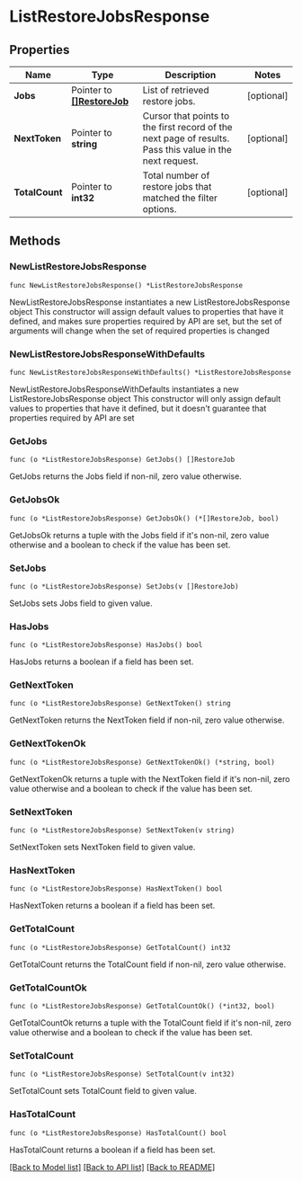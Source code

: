 # ListRestoreJobsResponse

## Properties

Name | Type | Description | Notes
------------ | ------------- | ------------- | -------------
**Jobs** | Pointer to [**[]RestoreJob**](RestoreJob.md) | List of retrieved restore jobs. | [optional] 
**NextToken** | Pointer to **string** | Cursor that points to the first record of the next page of results. Pass this value in the next request.  | [optional] 
**TotalCount** | Pointer to **int32** | Total number of restore jobs that matched the filter options. | [optional] 

## Methods

### NewListRestoreJobsResponse

`func NewListRestoreJobsResponse() *ListRestoreJobsResponse`

NewListRestoreJobsResponse instantiates a new ListRestoreJobsResponse object
This constructor will assign default values to properties that have it defined,
and makes sure properties required by API are set, but the set of arguments
will change when the set of required properties is changed

### NewListRestoreJobsResponseWithDefaults

`func NewListRestoreJobsResponseWithDefaults() *ListRestoreJobsResponse`

NewListRestoreJobsResponseWithDefaults instantiates a new ListRestoreJobsResponse object
This constructor will only assign default values to properties that have it defined,
but it doesn't guarantee that properties required by API are set

### GetJobs

`func (o *ListRestoreJobsResponse) GetJobs() []RestoreJob`

GetJobs returns the Jobs field if non-nil, zero value otherwise.

### GetJobsOk

`func (o *ListRestoreJobsResponse) GetJobsOk() (*[]RestoreJob, bool)`

GetJobsOk returns a tuple with the Jobs field if it's non-nil, zero value otherwise
and a boolean to check if the value has been set.

### SetJobs

`func (o *ListRestoreJobsResponse) SetJobs(v []RestoreJob)`

SetJobs sets Jobs field to given value.

### HasJobs

`func (o *ListRestoreJobsResponse) HasJobs() bool`

HasJobs returns a boolean if a field has been set.

### GetNextToken

`func (o *ListRestoreJobsResponse) GetNextToken() string`

GetNextToken returns the NextToken field if non-nil, zero value otherwise.

### GetNextTokenOk

`func (o *ListRestoreJobsResponse) GetNextTokenOk() (*string, bool)`

GetNextTokenOk returns a tuple with the NextToken field if it's non-nil, zero value otherwise
and a boolean to check if the value has been set.

### SetNextToken

`func (o *ListRestoreJobsResponse) SetNextToken(v string)`

SetNextToken sets NextToken field to given value.

### HasNextToken

`func (o *ListRestoreJobsResponse) HasNextToken() bool`

HasNextToken returns a boolean if a field has been set.

### GetTotalCount

`func (o *ListRestoreJobsResponse) GetTotalCount() int32`

GetTotalCount returns the TotalCount field if non-nil, zero value otherwise.

### GetTotalCountOk

`func (o *ListRestoreJobsResponse) GetTotalCountOk() (*int32, bool)`

GetTotalCountOk returns a tuple with the TotalCount field if it's non-nil, zero value otherwise
and a boolean to check if the value has been set.

### SetTotalCount

`func (o *ListRestoreJobsResponse) SetTotalCount(v int32)`

SetTotalCount sets TotalCount field to given value.

### HasTotalCount

`func (o *ListRestoreJobsResponse) HasTotalCount() bool`

HasTotalCount returns a boolean if a field has been set.


[[Back to Model list]](../README.md#documentation-for-models) [[Back to API list]](../README.md#documentation-for-api-endpoints) [[Back to README]](../README.md)


